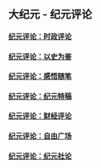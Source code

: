 ## 大纪元 - 纪元评论

#### [纪元评论：时政评论](indexes/nsc1025/README.md?11120330)
#### [纪元评论：以史为鉴](indexes/nsc1028/README.md?11120330)
#### [纪元评论：感悟随笔](indexes/nsc1035/README.md?11120330)
#### [纪元评论：纪元特稿](indexes/nsc424/README.md?11120330)
#### [纪元评论：财经评论](indexes/nsc1026/README.md?11120330)
#### [纪元评论：自由广场](indexes/nsc993/README.md?11120330)
#### [纪元评论：纪元社论](indexes/nsc422/README.md?11120330)
